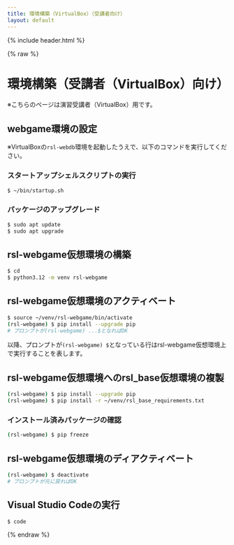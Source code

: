 ```yaml
---
title: 環境構築（VirtualBox）（受講者向け）
layout: default
---
```


{% include header.html %}

{% raw %}

# 環境構築（受講者（VirtualBox）向け）
※こちらのページは演習受講者（VirtualBox）用です。

## webgame環境の設定
※VirtualBoxの`rsl-webdb`環境を起動したうえで、以下のコマンドを実行してください。

### スタートアップシェルスクリプトの実行
```bash
$ ~/bin/startup.sh
```

### パッケージのアップグレード
```bash
$ sudo apt update
$ sudo apt upgrade
```

## rsl-webgame仮想環境の構築
```bash
$ cd
$ python3.12 -m venv rsl-webgame
```

## rsl-webgame仮想環境のアクティベート
```bash
$ source ~/venv/rsl-webgame/bin/activate
(rsl-webgame) $ pip install --upgrade pip
# プロンプトが(rsl-webgame) ...$となればOK
```
以降、プロンプトが`(rsl-webgame) $`となっている行はrsl-webgame仮想環境上で実行することを表します。

## rsl-webgame仮想環境へのrsl_base仮想環境の複製
```bash
(rsl-webgame) $ pip install --upgrade pip
(rsl-webgame) $ pip install -r ~/venv/rsl_base_requirements.txt
```

### インストール済みパッケージの確認
```bash
(rsl-webgame) $ pip freeze
```

## rsl-webgame仮想環境のディアクティベート
```bash
(rsl-webgame) $ deactivate
# プロンプトが元に戻ればOK
```

## Visual Studio Codeの実行
```bash
$ code
```

{% endraw %}
